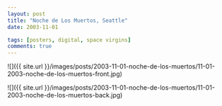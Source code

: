 ```yaml
---
layout: post
title: "Noche de Los Muertos, Seattle"
date: 2003-11-01

tags: [posters, digital, space virgins]
comments: true
---
```

![]({{ site.url }}/images/posts/2003-11-01-noche-de-los-muertos/11-01-2003-noche-de-los-muertos-front.jpg)

![]({{ site.url }}/images/posts/2003-11-01-noche-de-los-muertos/11-01-2003-noche-de-los-muertos-back.jpg)
